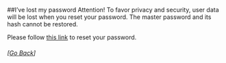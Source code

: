 
##I’ve lost my password
Attention! To favor privacy and security, user data will be lost when you reset your password. The master password and its hash cannot be restored.

Please follow [this link](https://termius.com/accounts/password/reset/) to reset your password.

###### [[Go Back](README.md)] 
